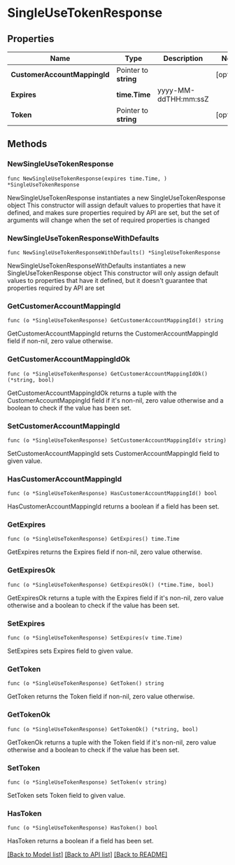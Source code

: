 # SingleUseTokenResponse

## Properties

Name | Type | Description | Notes
------------ | ------------- | ------------- | -------------
**CustomerAccountMappingId** | Pointer to **string** |  | [optional] 
**Expires** | **time.Time** | yyyy-MM-ddTHH:mm:ssZ | 
**Token** | Pointer to **string** |  | [optional] 

## Methods

### NewSingleUseTokenResponse

`func NewSingleUseTokenResponse(expires time.Time, ) *SingleUseTokenResponse`

NewSingleUseTokenResponse instantiates a new SingleUseTokenResponse object
This constructor will assign default values to properties that have it defined,
and makes sure properties required by API are set, but the set of arguments
will change when the set of required properties is changed

### NewSingleUseTokenResponseWithDefaults

`func NewSingleUseTokenResponseWithDefaults() *SingleUseTokenResponse`

NewSingleUseTokenResponseWithDefaults instantiates a new SingleUseTokenResponse object
This constructor will only assign default values to properties that have it defined,
but it doesn't guarantee that properties required by API are set

### GetCustomerAccountMappingId

`func (o *SingleUseTokenResponse) GetCustomerAccountMappingId() string`

GetCustomerAccountMappingId returns the CustomerAccountMappingId field if non-nil, zero value otherwise.

### GetCustomerAccountMappingIdOk

`func (o *SingleUseTokenResponse) GetCustomerAccountMappingIdOk() (*string, bool)`

GetCustomerAccountMappingIdOk returns a tuple with the CustomerAccountMappingId field if it's non-nil, zero value otherwise
and a boolean to check if the value has been set.

### SetCustomerAccountMappingId

`func (o *SingleUseTokenResponse) SetCustomerAccountMappingId(v string)`

SetCustomerAccountMappingId sets CustomerAccountMappingId field to given value.

### HasCustomerAccountMappingId

`func (o *SingleUseTokenResponse) HasCustomerAccountMappingId() bool`

HasCustomerAccountMappingId returns a boolean if a field has been set.

### GetExpires

`func (o *SingleUseTokenResponse) GetExpires() time.Time`

GetExpires returns the Expires field if non-nil, zero value otherwise.

### GetExpiresOk

`func (o *SingleUseTokenResponse) GetExpiresOk() (*time.Time, bool)`

GetExpiresOk returns a tuple with the Expires field if it's non-nil, zero value otherwise
and a boolean to check if the value has been set.

### SetExpires

`func (o *SingleUseTokenResponse) SetExpires(v time.Time)`

SetExpires sets Expires field to given value.


### GetToken

`func (o *SingleUseTokenResponse) GetToken() string`

GetToken returns the Token field if non-nil, zero value otherwise.

### GetTokenOk

`func (o *SingleUseTokenResponse) GetTokenOk() (*string, bool)`

GetTokenOk returns a tuple with the Token field if it's non-nil, zero value otherwise
and a boolean to check if the value has been set.

### SetToken

`func (o *SingleUseTokenResponse) SetToken(v string)`

SetToken sets Token field to given value.

### HasToken

`func (o *SingleUseTokenResponse) HasToken() bool`

HasToken returns a boolean if a field has been set.


[[Back to Model list]](../../README.md#documentation-for-models) [[Back to API list]](../../README.md#documentation-for-api-endpoints) [[Back to README]](../../README.md)


